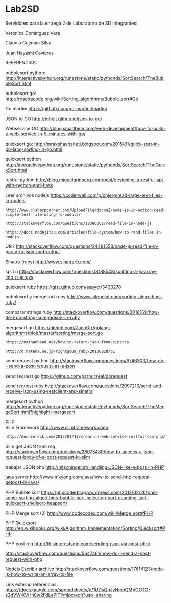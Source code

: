 # Lab2SD
Servidores para la entrega 2 de Laboratorio de SD
Integrantes:

Verónica Domínguez Vera

Claudia Guzmán Silva

Juan Hayashi Cavieres




REFERENCIAS:

bubblesort python: 	 http://interactivepython.org/runestone/static/pythonds/SortSearch/TheBubbleSort.html

bubblesort go:	 http://rosettacode.org/wiki/Sorting_algorithms/Bubble_sort#Go

Go martini	https://github.com/go-martini/martini

JSON to GO	http://mholt.github.io/json-to-go/

Webservice GO	http://blog.smartbear.com/web-development/how-to-build-a-web-service-in-5-minutes-with-go/

quicksort go:	http://mrakshaybaheti.blogspot.com/2015/01/quick-sort-in-go-lang-sorting-in-go.html

quicksort python	http://interactivepython.org/runestone/static/pythonds/SortSearch/TheQuickSort.html

	
restful python	http://blog.miguelgrinberg.com/post/designing-a-restful-api-with-python-and-flask
	
	
Leer archivos nodejs	https://coderwall.com/p/ohjerg/read-large-text-files-in-nodejs

	http://www.c-sharpcorner.com/UploadFile/dacca2/node-js-in-action-read-simple-text-file-using-fs-module/
	
	http://stackoverflow.com/questions/18386361/read-file-in-node-js
	
	https://docs.nodejitsu.com/articles/file-system/how-to-read-files-in-nodejs
	
	
Util?	http://stackoverflow.com/questions/24481558/node-js-read-file-in-parse-to-json-and-output
	
Sinatra (ruby)	http://www.sinatrarb.com/

split n	http://stackoverflow.com/questions/8188548/splitting-a-js-array-into-n-arrays
	
quicksort ruby	https://gist.github.com/aspyct/3433278

bubblesort y mergesort ruby	http://www.sitepoint.com/sorting-algorithms-ruby/

comparar strings ruby	http://stackoverflow.com/questions/2016169/how-do-i-do-string-comparison-in-ruby
	
mergesort go	https://github.com/ZachOrr/golang-algorithms/blob/master/sorting/merge-sort.go

	https://nathanhoad.net/how-to-return-json-from-sinatra
	
	http://d.hatena.ne.jp/rightgo09_ruby/20130828/p1
	
	
send request python	http://stackoverflow.com/questions/9746303/how-do-i-send-a-post-request-as-a-json

send request go	https://github.com/parnurzeal/gorequest

send request ruby	http://stackoverflow.com/questions/2997213/send-and-receive-json-using-restclient-and-sinatra

	
mergesort python	http://interactivepython.org/runestone/static/pythonds/SortSearch/TheMergeSort.html?highlight=mergesort
	
PHP:	
Slim Framework	http://www.slimframework.com/

	http://donnierock.com/2013/01/18/crear-un-web-service-restful-con-php/
	
Slim get JSON from req	http://stackoverflow.com/questions/28073480/how-to-access-a-json-request-body-of-a-post-request-in-slim

trabajar JSON php	http://nitschinger.at/Handling-JSON-like-a-boss-in-PHP
	
java server 	http://www.mkyong.com/java/how-to-send-http-request-getpost-in-java/
	
PHP Bubble sort	https://phpcoderblog.wordpress.com/2013/02/26/php-some-sorting-algorithms-bubble-sort-selection-sort-counting-sort-quicksort-shellsort-heapsort/

PHP Merge sort (2)	http://www.codecodex.com/wiki/Merge_sort#PHP

PHP Quicksort	http://en.wikibooks.org/wiki/Algorithm_Implementation/Sorting/Quicksort#PHP

PHP post req	http://thisinterestsme.com/sending-json-via-post-php/

http://stackoverflow.com/questions/5647461/how-do-i-send-a-post-request-with-php	

Nodejs Escribir archivo http://stackoverflow.com/questions/17614123/node-js-how-to-write-an-array-to-file

Link externo referencias: https://docs.google.com/spreadsheets/d/1UDsQnJyHmhQMVOOTG-s2dVWIXVHn8w2FdLePlTYmIpc/edit?usp=sharing
